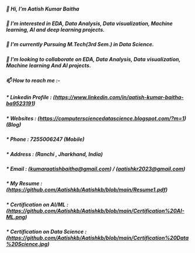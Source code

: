 ##### 👋 Hi, I’m Aatish Kumar Baitha
##### 👀 I’m interested in EDA, Data Analysis,  Data visualization, Machine learning, AI and deep learning projects.
##### 🌱 I’m currently Pursuing M.Tech(3rd Sem.) in Data Science.
##### 💞️ I’m looking to collaborate on EDA, Data Analysis,  Data visualization, Machine learning And AI projects.
##### 📫 How to reach me :-

##### * Linkedin Profile : (https://www.linkedin.com/in/aatish-kumar-baitha-ba9523191)
##### * Websites : (https://computersciencedatascience.blogspot.com/?m=1) (Blog)
##### * Phone :   7255006247 (Mobile)
##### * Address : (Ranchi , Jharkhand, India)
##### * Email : (kumaraatishbaitha@gmail.com) / (aatishkr2023@gmail.com)
##### * My Resume : (https://github.com/Aatishkb/Aatishkb/blob/main/Resume1.pdf)
##### * Certification on AI/ML : (https://github.com/Aatishkb/Aatishkb/blob/main/Certification%20AI-ML.png)
##### * Certification on Data Science : (https://github.com/Aatishkb/Aatishkb/blob/main/Certification%20Data%20Science.jpg)
